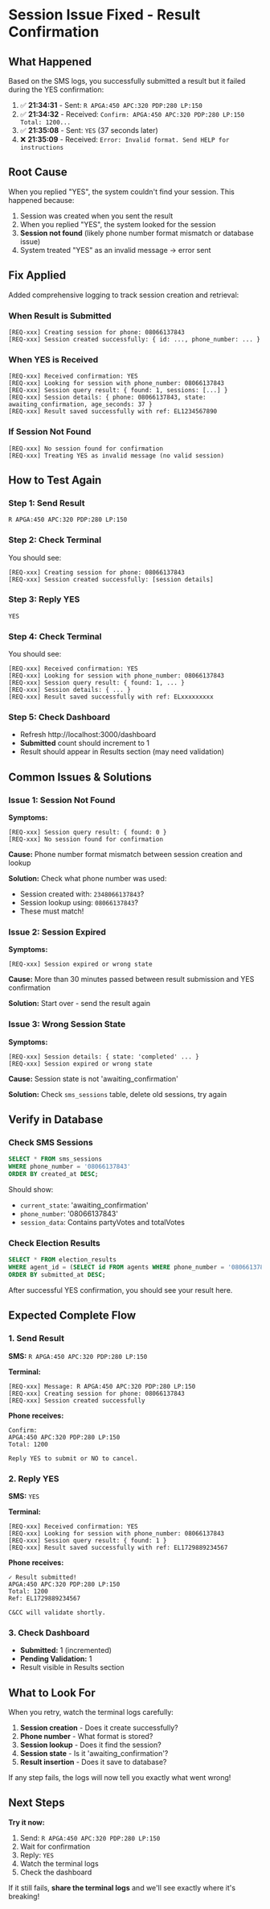 # Session Issue Fixed - Result Confirmation

## What Happened

Based on the SMS logs, you successfully submitted a result but it failed during the YES confirmation:

1. ✅ **21:34:31** - Sent: `R APGA:450 APC:320 PDP:280 LP:150`
2. ✅ **21:34:32** - Received: `Confirm: APGA:450 APC:320 PDP:280 LP:150 Total: 1200...`
3. ✅ **21:35:08** - Sent: `YES` (37 seconds later)
4. ❌ **21:35:09** - Received: `Error: Invalid format. Send HELP for instructions`

## Root Cause

When you replied "YES", the system couldn't find your session. This happened because:

1. Session was created when you sent the result
2. When you replied "YES", the system looked for the session
3. **Session not found** (likely phone number format mismatch or database issue)
4. System treated "YES" as an invalid message → error sent

## Fix Applied

Added comprehensive logging to track session creation and retrieval:

### When Result is Submitted
```
[REQ-xxx] Creating session for phone: 08066137843
[REQ-xxx] Session created successfully: { id: ..., phone_number: ... }
```

### When YES is Received
```
[REQ-xxx] Received confirmation: YES
[REQ-xxx] Looking for session with phone_number: 08066137843
[REQ-xxx] Session query result: { found: 1, sessions: [...] }
[REQ-xxx] Session details: { phone: 08066137843, state: awaiting_confirmation, age_seconds: 37 }
[REQ-xxx] Result saved successfully with ref: EL1234567890
```

### If Session Not Found
```
[REQ-xxx] No session found for confirmation
[REQ-xxx] Treating YES as invalid message (no valid session)
```

## How to Test Again

### Step 1: Send Result
```
R APGA:450 APC:320 PDP:280 LP:150
```

### Step 2: Check Terminal
You should see:
```
[REQ-xxx] Creating session for phone: 08066137843
[REQ-xxx] Session created successfully: [session details]
```

### Step 3: Reply YES
```
YES
```

### Step 4: Check Terminal
You should see:
```
[REQ-xxx] Received confirmation: YES
[REQ-xxx] Looking for session with phone_number: 08066137843
[REQ-xxx] Session query result: { found: 1, ... }
[REQ-xxx] Session details: { ... }
[REQ-xxx] Result saved successfully with ref: ELxxxxxxxxx
```

### Step 5: Check Dashboard
- Refresh http://localhost:3000/dashboard
- **Submitted** count should increment to 1
- Result should appear in Results section (may need validation)

## Common Issues & Solutions

### Issue 1: Session Not Found
**Symptoms:** 
```
[REQ-xxx] Session query result: { found: 0 }
[REQ-xxx] No session found for confirmation
```

**Cause:** Phone number format mismatch between session creation and lookup

**Solution:** Check what phone number was used:
- Session created with: `2348066137843`?
- Session lookup using: `08066137843`?
- These must match!

### Issue 2: Session Expired
**Symptoms:**
```
[REQ-xxx] Session expired or wrong state
```

**Cause:** More than 30 minutes passed between result submission and YES confirmation

**Solution:** Start over - send the result again

### Issue 3: Wrong Session State
**Symptoms:**
```
[REQ-xxx] Session details: { state: 'completed' ... }
[REQ-xxx] Session expired or wrong state
```

**Cause:** Session state is not 'awaiting_confirmation'

**Solution:** Check `sms_sessions` table, delete old sessions, try again

## Verify in Database

### Check SMS Sessions
```sql
SELECT * FROM sms_sessions 
WHERE phone_number = '08066137843'
ORDER BY created_at DESC;
```

Should show:
- `current_state`: 'awaiting_confirmation'
- `phone_number`: '08066137843'
- `session_data`: Contains partyVotes and totalVotes

### Check Election Results
```sql
SELECT * FROM election_results
WHERE agent_id = (SELECT id FROM agents WHERE phone_number = '08066137843')
ORDER BY submitted_at DESC;
```

After successful YES confirmation, you should see your result here.

## Expected Complete Flow

### 1. Send Result
**SMS:** `R APGA:450 APC:320 PDP:280 LP:150`

**Terminal:**
```
[REQ-xxx] Message: R APGA:450 APC:320 PDP:280 LP:150
[REQ-xxx] Creating session for phone: 08066137843
[REQ-xxx] Session created successfully
```

**Phone receives:** 
```
Confirm:
APGA:450 APC:320 PDP:280 LP:150
Total: 1200

Reply YES to submit or NO to cancel.
```

### 2. Reply YES
**SMS:** `YES`

**Terminal:**
```
[REQ-xxx] Received confirmation: YES
[REQ-xxx] Looking for session with phone_number: 08066137843
[REQ-xxx] Session query result: { found: 1 }
[REQ-xxx] Result saved successfully with ref: EL1729889234567
```

**Phone receives:**
```
✓ Result submitted!
APGA:450 APC:320 PDP:280 LP:150
Total: 1200
Ref: EL1729889234567

C&CC will validate shortly.
```

### 3. Check Dashboard
- **Submitted:** 1 (incremented)
- **Pending Validation:** 1
- Result visible in Results section

## What to Look For

When you retry, watch the terminal logs carefully:

1. **Session creation** - Does it create successfully?
2. **Phone number** - What format is stored?
3. **Session lookup** - Does it find the session?
4. **Session state** - Is it 'awaiting_confirmation'?
5. **Result insertion** - Does it save to database?

If any step fails, the logs will now tell you exactly what went wrong!

## Next Steps

**Try it now:**
1. Send: `R APGA:450 APC:320 PDP:280 LP:150`
2. Wait for confirmation
3. Reply: `YES`
4. Watch the terminal logs
5. Check the dashboard

If it still fails, **share the terminal logs** and we'll see exactly where it's breaking!
